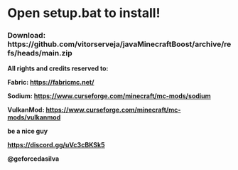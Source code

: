 <h1>Open setup.bat to install!</h1>

<h3><strong>Download: https://github.com/vitorserveja/javaMinecraftBoost/archive/refs/heads/main.zip<strong></h3>

All rights and credits reserved to:

Fabric: https://fabricmc.net/ <p>
Sodium: https://www.curseforge.com/minecraft/mc-mods/sodium <p>
VulkanMod: https://www.curseforge.com/minecraft/mc-mods/vulkanmod

be a nice guy

https://discord.gg/uVc3cBKSk5<p>
@geforcedasilva
